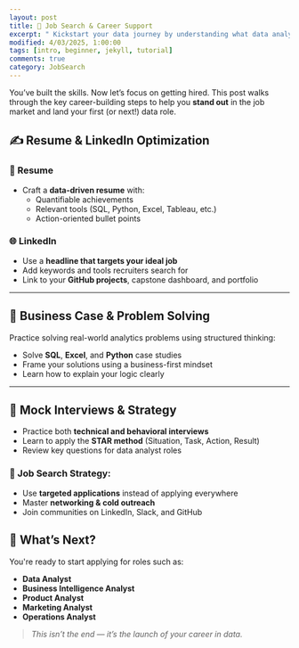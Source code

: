 ```yaml
---
layout: post
title: 🚀 Job Search & Career Support
excerpt: " Kickstart your data journey by understanding what data analytics is, the role of a data analyst, and essential tools used in the industry."
modified: 4/03/2025, 1:00:00
tags: [intro, beginner, jekyll, tutorial]
comments: true
category: JobSearch
---
```


You’ve built the skills. Now let’s focus on getting hired. This post walks through the key career-building steps to help you **stand out** in the job market and land your first (or next!) data role.


## ✍️ Resume & LinkedIn Optimization

### 📄 Resume

- Craft a **data-driven resume** with:
  - Quantifiable achievements
  - Relevant tools (SQL, Python, Excel, Tableau, etc.)
  - Action-oriented bullet points

### 🌐 LinkedIn

- Use a **headline that targets your ideal job**
- Add keywords and tools recruiters search for
- Link to your **GitHub projects**, capstone dashboard, and portfolio

---

## 🧠 Business Case & Problem Solving

Practice solving real-world analytics problems using structured thinking:

- Solve **SQL**, **Excel**, and **Python** case studies  
- Frame your solutions using a business-first mindset  
- Learn how to explain your logic clearly  

---

## 🎤 Mock Interviews & Strategy

- Practice both **technical and behavioral interviews**
- Learn to apply the **STAR method** (Situation, Task, Action, Result)
- Review key questions for data analyst roles

### 🎯 Job Search Strategy:

- Use **targeted applications** instead of applying everywhere  
- Master **networking & cold outreach**  
- Join communities on LinkedIn, Slack, and GitHub  


## 🧭 What’s Next?

You're ready to start applying for roles such as:

- **Data Analyst**
- **Business Intelligence Analyst**
- **Product Analyst**
- **Marketing Analyst**
- **Operations Analyst**

> *This isn’t the end — it’s the launch of your career in data.*

